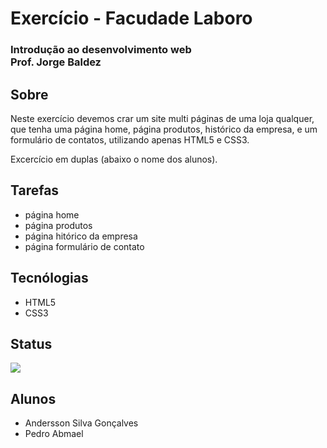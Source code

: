 <h1>Exercício - Facudade Laboro</h1>

<h3>Introdução ao desenvolvimento web
<br>
Prof. Jorge Baldez</h3>
<h2> Sobre</h2> 

<p>Neste exercício devemos crar um site multi páginas de uma loja qualquer, que tenha uma página home, página produtos, histórico da empresa, e um formulário de contatos, utilizando apenas HTML5 e CSS3.

Excercício em duplas (abaixo o nome dos alunos).</p>

<h2>Tarefas</h2>
<ul>
    <li>página home</li>
    <li>página produtos</li>
    <li>página hitórico da empresa</li>
    <li>página formulário de contato</li>
</ul>

<h2>Tecnólogias</h2>
<ul>
    <li>HTML5</li>
    <li>CSS3</li>
</ul>

<h2>Status</h2>

<p>

<img src="http://img.shields.io/static/v1?label=STATUS&message=EM%20DESENVOLVIMENTO&color=GREEN&style=for-the-badge"/>

<p>

<h2>Alunos</h2>

<ul>
    <li>Andersson Silva Gonçalves</li>
    <li>Pedro Abmael</li>
</ul>


